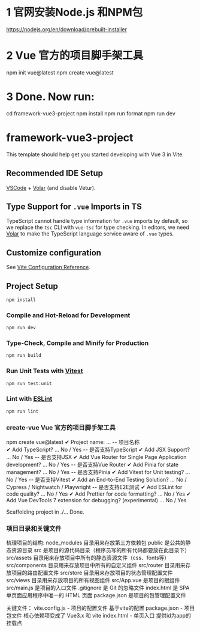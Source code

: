 # 1  官网安装Node.js 和NPM包
https://nodejs.org/en/download/prebuilt-installer

# 2  Vue 官方的项目脚手架工具
   npm init vue@latest
   npm create vue@latest
   
# 3 Done. Now run:
  cd framework-vue3-project
  npm install
  npm run format
  npm run dev


# framework-vue3-project

This template should help get you started developing with Vue 3 in Vite.

## Recommended IDE Setup

[VSCode](https://code.visualstudio.com/) + [Volar](https://marketplace.visualstudio.com/items?itemName=Vue.volar) (and disable Vetur).

## Type Support for `.vue` Imports in TS

TypeScript cannot handle type information for `.vue` imports by default, so we replace the `tsc` CLI with `vue-tsc` for type checking. In editors, we need [Volar](https://marketplace.visualstudio.com/items?itemName=Vue.volar) to make the TypeScript language service aware of `.vue` types.

## Customize configuration

See [Vite Configuration Reference](https://vitejs.dev/config/).

## Project Setup

```sh
npm install
```

### Compile and Hot-Reload for Development

```sh
npm run dev
```

### Type-Check, Compile and Minify for Production

```sh
npm run build
```

### Run Unit Tests with [Vitest](https://vitest.dev/)

```sh
npm run test:unit
```

### Lint with [ESLint](https://eslint.org/)

```sh
npm run lint
```



### create-vue   Vue 官方的项目脚手架工具
npm create vue@latest
✔ Project name: … <your-project-name>   -- 项目名称  
✔ Add TypeScript? … No / Yes            -- 是否支持TypeScript
✔ Add JSX Support? … No / Yes            -- 是否支持JSX
✔ Add Vue Router for Single Page Application development? … No / Yes  -- 是否支持Vue Router
✔ Add Pinia for state management? … No / Yes        -- 是否支持Pinia
✔ Add Vitest for Unit testing? … No / Yes        -- 是否支持Vitest
✔ Add an End-to-End Testing Solution? … No / Cypress / Nightwatch / Playwright  -- 是否支持E2E测试
✔ Add ESLint for code quality? … No / Yes
✔ Add Prettier for code formatting? … No / Yes
✔ Add Vue DevTools 7 extension for debugging? (experimental) … No / Yes

Scaffolding project in ./<your-project-name>...
Done.


### 项目目录和关键文件
梳理项目的结构:
node_modules 目录用来存放第三方依赖包
public 是公共的静态资源目录
src 是项目的源代码目录（程序员写的所有代码都要放在此目录下）
  src/assets 目录用来存放项目中所有的静态资源文件（css、fonts等）
  src/components 目录用来存放项目中所有的自定义组件
  src/router 目录用来存放项目的路由配置文件
  src/store 目录用来存放项目的状态管理配置文件
  src/views 目录用来存放项目的所有视图组件
  src/App.vue 是项目的根组件
  src/main.js 是项目的入口文件
.gitignore 是 Git 的忽略文件
index.html 是 SPA 单页面应用程序中唯一的 HTML 页面
package.json 是项目的包管理配置文件

关键文件：
vite.config.js - 项目的配置文件 基于vite的配置
package.json - 项目包文件 核心依赖项变成了 Vue3.x 和 vite
index.html - 单页入口 提供id为app的挂载点




  



